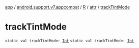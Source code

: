 [app](../../../index.md) / [android.support.v7.appcompat](../../index.md) / [R](../index.md) / [attr](index.md) / [trackTintMode](.)

# trackTintMode

`static val trackTintMode: `[`Int`](https://kotlinlang.org/api/latest/jvm/stdlib/kotlin/-int/index.html)
`static val trackTintMode: `[`Int`](https://kotlinlang.org/api/latest/jvm/stdlib/kotlin/-int/index.html)